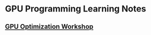 # GPU Programming Learning Notes
## [GPU Optimization Workshop](https://www.youtube.com/watch?v=v_q2JTIqE20)

